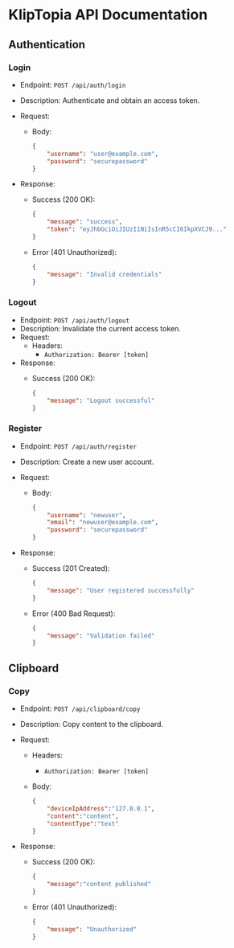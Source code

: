 # KlipTopia API Documentation

## Authentication

### Login
- Endpoint: `POST /api/auth/login`

- Description: Authenticate and obtain an access token.
- Request:
  - Body:

    ```json
    {
        "username": "user@example.com",
        "password": "securepassword"
    }
    ```

- Response:
  - Success (200 OK):
  
    ```json
    {
        "message": "success",
        "token": "eyJhbGciOiJIUzI1NiIsInR5cCI6IkpXVCJ9..."
    }
    ```

  - Error (401 Unauthorized):

    ```json
    {
        "message": "Invalid credentials"
    }
    ```

### Logout
- Endpoint: `POST /api/auth/logout`
- Description: Invalidate the current access token.
- Request:
  - Headers:
    - `Authorization: Bearer [token]`
- Response:
  - Success (200 OK):
  
    ```json
    {
        "message": "Logout successful"
    }
    ```

### Register
- Endpoint: `POST /api/auth/register`
- Description: Create a new user account.
- Request:
  - Body:

    ```json
    {
        "username": "newuser",
        "email": "newuser@example.com",
        "password": "securepassword"
    }
    ```

- Response:
  - Success (201 Created):

    ```json
    {
        "message": "User registered successfully"
    }
    ```

  - Error (400 Bad Request):

    ```json
    {
        "message": "Validation failed"
    }
    ```

## Clipboard

### Copy
- Endpoint: `POST /api/clipboard/copy`
- Description: Copy content to the clipboard.
- Request:
  - Headers:
    - `Authorization: Bearer [token]`
  - Body:

    ```json
    {
        "deviceIpAddress":"127.0.0.1",
        "content":"content",
        "contentType":"text"
    }
    ```

- Response:
  - Success (200 OK):

    ```json
    {
        "message":"content published"
    }
    ```

  - Error (401 Unauthorized):

    ```json
    {
        "message": "Unauthorized"
    }
    ```

